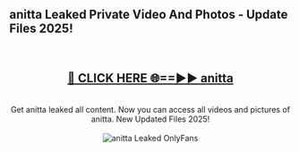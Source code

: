 <h2>anitta Leaked Private Video And Photos - Update Files 2025!</h2>
<br>
<div align="center">
<h2><a href="https://betterlinks.top/A2PfLJ" rel="nofollow">🔴 CLICK HERE 🌐==►► anitta</a></h2>
<br>
Get anitta leaked all content. Now you can access all videos and pictures of anitta. New Updated Files 2025!
<br>
<br>
<a href="https://betterlinks.top/A2PfLJ" rel="nofollow" data-target="animated-image.originalLink"><img src="https://i.imgur.com/dJHk4Zq.gif" alt="anitta Leaked  OnlyFans" style="max-width: 100%; display: inline-block;" data-target="animated-image.originalImage"></a>
</div>
<br>